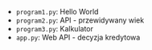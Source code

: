 
- `program1.py`: Hello World
- `program2.py`: API - przewidywany wiek
- `program3.py`: Kalkulator
- `app.py`: Web API - decyzja kredytowa
